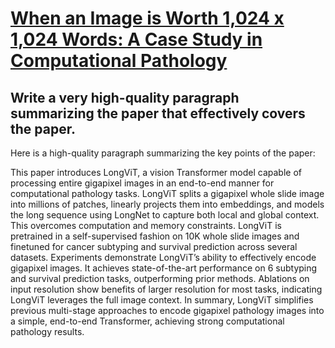 # [When an Image is Worth 1,024 x 1,024 Words: A Case Study in   Computational Pathology](https://arxiv.org/abs/2312.03558)

## Write a very high-quality paragraph summarizing the paper that effectively covers the paper.

 Here is a high-quality paragraph summarizing the key points of the paper:

This paper introduces LongViT, a vision Transformer model capable of processing entire gigapixel images in an end-to-end manner for computational pathology tasks. LongViT splits a gigapixel whole slide image into millions of patches, linearly projects them into embeddings, and models the long sequence using LongNet to capture both local and global context. This overcomes computation and memory constraints. LongViT is pretrained in a self-supervised fashion on 10K whole slide images and finetuned for cancer subtyping and survival prediction across several datasets. Experiments demonstrate LongViT’s ability to effectively encode gigapixel images. It achieves state-of-the-art performance on 6 subtyping and survival prediction tasks, outperforming prior methods. Ablations on input resolution show benefits of larger resolution for most tasks, indicating LongViT leverages the full image context. In summary, LongViT simplifies previous multi-stage approaches to encode gigapixel pathology images into a simple, end-to-end Transformer, achieving strong computational pathology results.
